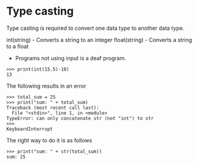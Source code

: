 # Type casting

Type casting is required to convert one data type to another data type.

int(string) - Converts a string to an integer
float(string) - Converts a string to a float

* Programs not using input is a deaf program.

```
>>> print(int(15.5)-10)
13
```

The following results in an error

```
>>> total_sum = 25
>>> print("sum: " + total_sum)
Traceback (most recent call last):
  File "<stdin>", line 1, in <module>
TypeError: can only concatenate str (not "int") to str
>>> 
KeyboardInterrupt
```

The right way to do it is as follows

```
>>> print("sum: " + str(total_sum))
sum: 25
```